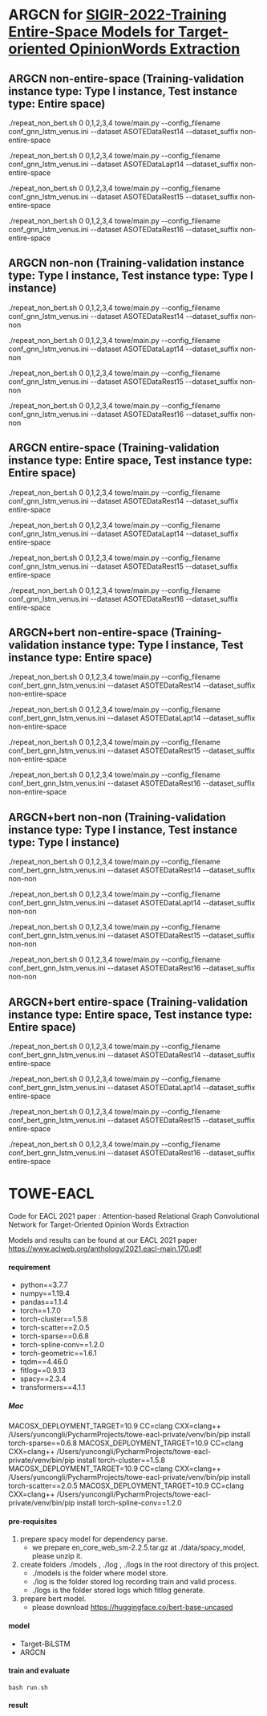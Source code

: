 # ARGCN for [SIGIR-2022-Training Entire-Space Models for Target-oriented OpinionWords Extraction](https://arxiv.org/pdf/2204.07337.pdf)
## ARGCN non-entire-space (Training-validation instance type: Type I instance, Test instance type: Entire space)
./repeat_non_bert.sh 0 0,1,2,3,4 towe/main.py --config_filename conf_gnn_lstm_venus.ini --dataset ASOTEDataRest14 --dataset_suffix non-entire-space

./repeat_non_bert.sh 0 0,1,2,3,4 towe/main.py --config_filename conf_gnn_lstm_venus.ini --dataset ASOTEDataLapt14 --dataset_suffix non-entire-space

./repeat_non_bert.sh 0 0,1,2,3,4 towe/main.py --config_filename conf_gnn_lstm_venus.ini --dataset ASOTEDataRest15 --dataset_suffix non-entire-space

./repeat_non_bert.sh 0 0,1,2,3,4 towe/main.py --config_filename conf_gnn_lstm_venus.ini --dataset ASOTEDataRest16 --dataset_suffix non-entire-space

## ARGCN non-non (Training-validation instance type: Type I instance, Test instance type: Type I instance)
./repeat_non_bert.sh 0 0,1,2,3,4 towe/main.py --config_filename conf_gnn_lstm_venus.ini --dataset ASOTEDataRest14 --dataset_suffix non-non

./repeat_non_bert.sh 0 0,1,2,3,4 towe/main.py --config_filename conf_gnn_lstm_venus.ini --dataset ASOTEDataLapt14 --dataset_suffix non-non

./repeat_non_bert.sh 0 0,1,2,3,4 towe/main.py --config_filename conf_gnn_lstm_venus.ini --dataset ASOTEDataRest15 --dataset_suffix non-non

./repeat_non_bert.sh 0 0,1,2,3,4 towe/main.py --config_filename conf_gnn_lstm_venus.ini --dataset ASOTEDataRest16 --dataset_suffix non-non

## ARGCN entire-space (Training-validation instance type: Entire space, Test instance type: Entire space)
./repeat_non_bert.sh 0 0,1,2,3,4 towe/main.py --config_filename conf_gnn_lstm_venus.ini --dataset ASOTEDataRest14 --dataset_suffix entire-space

./repeat_non_bert.sh 0 0,1,2,3,4 towe/main.py --config_filename conf_gnn_lstm_venus.ini --dataset ASOTEDataLapt14 --dataset_suffix entire-space

./repeat_non_bert.sh 0 0,1,2,3,4 towe/main.py --config_filename conf_gnn_lstm_venus.ini --dataset ASOTEDataRest15 --dataset_suffix entire-space

./repeat_non_bert.sh 0 0,1,2,3,4 towe/main.py --config_filename conf_gnn_lstm_venus.ini --dataset ASOTEDataRest16 --dataset_suffix entire-space


## ARGCN+bert non-entire-space (Training-validation instance type: Type I instance, Test instance type: Entire space)
./repeat_non_bert.sh 0 0,1,2,3,4 towe/main.py --config_filename conf_bert_gnn_lstm_venus.ini --dataset ASOTEDataRest14 --dataset_suffix non-entire-space

./repeat_non_bert.sh 0 0,1,2,3,4 towe/main.py --config_filename conf_bert_gnn_lstm_venus.ini --dataset ASOTEDataLapt14 --dataset_suffix non-entire-space

./repeat_non_bert.sh 0 0,1,2,3,4 towe/main.py --config_filename conf_bert_gnn_lstm_venus.ini --dataset ASOTEDataRest15 --dataset_suffix non-entire-space

./repeat_non_bert.sh 0 0,1,2,3,4 towe/main.py --config_filename conf_bert_gnn_lstm_venus.ini --dataset ASOTEDataRest16 --dataset_suffix non-entire-space

## ARGCN+bert non-non (Training-validation instance type: Type I instance, Test instance type: Type I instance)
./repeat_non_bert.sh 0 0,1,2,3,4 towe/main.py --config_filename conf_bert_gnn_lstm_venus.ini --dataset ASOTEDataRest14 --dataset_suffix non-non

./repeat_non_bert.sh 0 0,1,2,3,4 towe/main.py --config_filename conf_bert_gnn_lstm_venus.ini --dataset ASOTEDataLapt14 --dataset_suffix non-non

./repeat_non_bert.sh 0 0,1,2,3,4 towe/main.py --config_filename conf_bert_gnn_lstm_venus.ini --dataset ASOTEDataRest15 --dataset_suffix non-non

./repeat_non_bert.sh 0 0,1,2,3,4 towe/main.py --config_filename conf_bert_gnn_lstm_venus.ini --dataset ASOTEDataRest16 --dataset_suffix non-non

## ARGCN+bert entire-space (Training-validation instance type: Entire space, Test instance type: Entire space)
./repeat_non_bert.sh 0 0,1,2,3,4 towe/main.py --config_filename conf_bert_gnn_lstm_venus.ini --dataset ASOTEDataRest14 --dataset_suffix entire-space

./repeat_non_bert.sh 0 0,1,2,3,4 towe/main.py --config_filename conf_bert_gnn_lstm_venus.ini --dataset ASOTEDataLapt14 --dataset_suffix entire-space

./repeat_non_bert.sh 0 0,1,2,3,4 towe/main.py --config_filename conf_bert_gnn_lstm_venus.ini --dataset ASOTEDataRest15 --dataset_suffix entire-space

./repeat_non_bert.sh 0 0,1,2,3,4 towe/main.py --config_filename conf_bert_gnn_lstm_venus.ini --dataset ASOTEDataRest16 --dataset_suffix entire-space

# TOWE-EACL

Code for EACL 2021 paper : Attention-based Relational Graph Convolutional Network for Target-Oriented Opinion Words Extraction

Models and results can be found at our EACL 2021 paper https://www.aclweb.org/anthology/2021.eacl-main.170.pdf

#### requirement
+ python==3.7.7
+ numpy==1.19.4
+ pandas==1.1.4
+ torch==1.7.0
+ torch-cluster==1.5.8
+ torch-scatter==2.0.5
+ torch-sparse==0.6.8
+ torch-spline-conv==1.2.0
+ torch-geometric==1.6.1
+ tqdm==4.46.0
+ fitlog==0.9.13
+ spacy==2.3.4
+ transformers==4.1.1

##### Mac
MACOSX_DEPLOYMENT_TARGET=10.9 CC=clang CXX=clang++ /Users/yuncongli/PycharmProjects/towe-eacl-private/venv/bin/pip install torch-sparse==0.6.8
MACOSX_DEPLOYMENT_TARGET=10.9 CC=clang CXX=clang++ /Users/yuncongli/PycharmProjects/towe-eacl-private/venv/bin/pip install torch-cluster==1.5.8
MACOSX_DEPLOYMENT_TARGET=10.9 CC=clang CXX=clang++ /Users/yuncongli/PycharmProjects/towe-eacl-private/venv/bin/pip install torch-scatter==2.0.5
MACOSX_DEPLOYMENT_TARGET=10.9 CC=clang CXX=clang++ /Users/yuncongli/PycharmProjects/towe-eacl-private/venv/bin/pip install torch-spline-conv==1.2.0

#### pre-requisites

1. prepare spacy model for dependency parse.
    * we prepare en_core_web_sm-2.2.5.tar.gz at ./data/spacy_model, please unzip it.
2. create folders ./models , ./log , ./logs in the root directory of this project.
    * ./models is the folder where model store.
    * ./log is the folder stored log recording train and valid process.
    * ./logs is the folder stored logs which fitlog generate.
3. prepare bert model.
    * please download https://huggingface.co/bert-base-uncased

#### model

* Target-BiLSTM
* ARGCN

#### train and evaluate

`bash run.sh`

#### result
